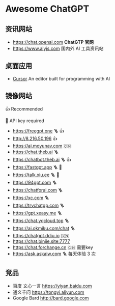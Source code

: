 Awesome ChatGPT
===

## 资讯网站

- https://chat.openai.com **ChatGTP 官网**
- https://www.aiyjs.com 国内外 AI 工具资讯站

## 桌面应用

- [Cursor](https://github.com/getcursor/cursor) An editor built for programming with AI

## 镜像网站

:+1: Recommended

:closed_lock_with_key: API key required

- https://freegpt.one 🪜 :+1:
- http://8.216.50.196 :+1:
- https://ai.moyunav.com 🇨🇳
- https://chat.theb.ai 🪜 
- https://chatbot.theb.ai 🪜 :+1:
- https://fastgpt.app 🪜 :closed_lock_with_key:
- https://talk.xiu.ee 🪜 :closed_lock_with_key:
- https://94gpt.com 🪜 
- https://chatforai.com 🪜
- https://xc.com 🪜 
- https://trychatgp.com 🪜
- https://gpt.xeasy.me 🪜
- https://chat.yqcloud.top 🪜
- https://ai.okmiku.com/chat 🪜
- https://chatgpt.ddiu.io 🇨🇳
- https://chat.binjie.site:7777
- https://chat.forchange.cn 🇨🇳 需要key
- https://ask.askaiw.com 🪜 每天体验 3 次

## 竞品

- 百度 文心一言 https://yiyan.baidu.com
- 通义千问 https://tongyi.aliyun.com
- Google Bard http://bard.google.com
